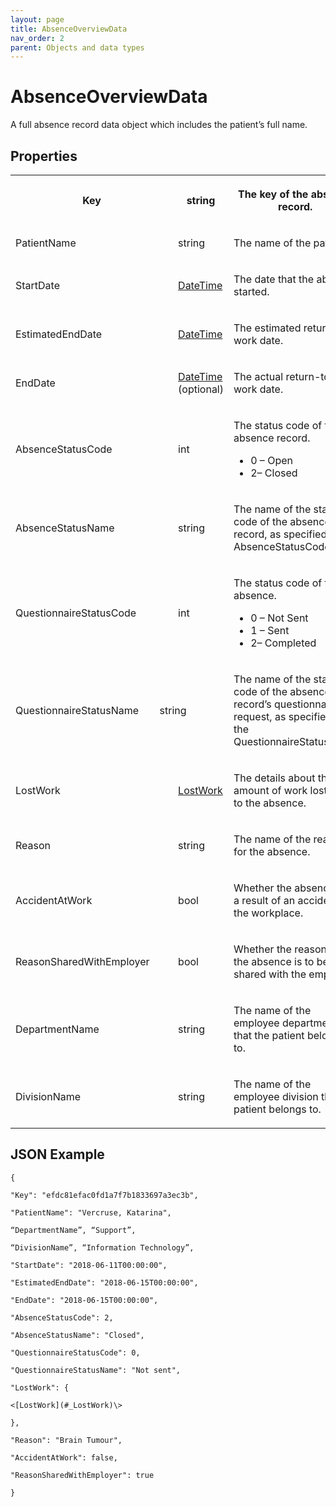 ```yaml
---
layout: page
title: AbsenceOverviewData
nav_order: 2
parent: Objects and data types
---
```


# AbsenceOverviewDataA full absence record data object which includes the patient’s full name.## Properties<table><tbody><tr><th colspan="2"><p>Key</p></th><th colspan="2"><p>string</p></th><th><p>The key of the absence record.</p></th></tr><tr><td colspan="2"><p>PatientName</p></td><td colspan="2"><p>string</p></td><td><p>The name of the patient.</p></td></tr><tr><td colspan="2"><p>StartDate</p></td><td colspan="2"><p><a href="#_DateTime">DateTime</a></p></td><td><p>The date that the absence started.</p></td></tr><tr><td colspan="2"><p>EstimatedEndDate</p></td><td colspan="2"><p><a href="#_DateTime">DateTime</a></p></td><td><p>The estimated return-to-work date.</p></td></tr><tr><td colspan="2"><p>EndDate</p></td><td colspan="2"><p><a href="#_DateTime">DateTime</a> (optional)</p></td><td><p>The actual return-to-work date.</p></td></tr><tr><td colspan="2"><p>AbsenceStatusCode</p></td><td colspan="2"><p>int</p></td><td><p>The status code of the absence record.</p><ul><li>0 – Open</li><li>2– Closed</li></ul></td></tr><tr><td colspan="2"><p>AbsenceStatusName</p></td><td colspan="2"><p>string</p></td><td><p>The name of the status code of the absence record, as specified in the AbsenceStatusCode.</p></td></tr><tr><td colspan="2"><p>QuestionnaireStatusCode</p></td><td colspan="2"><p>int</p></td><td><p>The status code of the absence.</p><ul><li>0 – Not Sent</li><li>1 – Sent</li><li>2– Completed</li></ul></td></tr><tr><td><p>QuestionnaireStatusName</p></td><td colspan="2"><p>string</p></td><td colspan="2"><p>The name of the status code of the absence record’s questionnaire request, as specified in the QuestionnaireStatusCode.</p></td></tr><tr><td colspan="2"><p>LostWork</p></td><td colspan="2"><p><a href="#_LostWork">LostWork</a></p></td><td><p>The details about the amount of work lost due to the absence.</p></td></tr><tr><td colspan="2"><p>Reason</p></td><td colspan="2"><p>string</p></td><td><p>The name of the reason for the absence.</p></td></tr><tr><td colspan="2"><p>AccidentAtWork</p></td><td colspan="2"><p>bool</p></td><td><p>Whether the absence was a result of an accident in the workplace.</p></td></tr><tr><td colspan="2"><p>ReasonSharedWithEmployer</p></td><td colspan="2"><p>bool</p></td><td><p>Whether the reason for the absence is to be shared with the employer.</p></td></tr><tr><td colspan="2"><p>DepartmentName</p></td><td colspan="2"><p>string</p></td><td><p>The name of the employee department that the patient belongs to.</p></td></tr><tr><td colspan="2"><p>DivisionName</p></td><td colspan="2"><p>string</p></td><td><p>The name of the employee division that the patient belongs to.</p></td></tr></tbody></table>## JSON Example```{"Key": "efdc81efac0fd1a7f7b1833697a3ec3b","PatientName": "Vercruse, Katarina",“DepartmentName”, “Support”,“DivisionName”, “Information Technology”,"StartDate": "2018-06-11T00:00:00","EstimatedEndDate": "2018-06-15T00:00:00","EndDate": "2018-06-15T00:00:00","AbsenceStatusCode": 2,"AbsenceStatusName": "Closed","QuestionnaireStatusCode": 0,"QuestionnaireStatusName": "Not sent","LostWork": {<[LostWork](#_LostWork)\>},"Reason": "Brain Tumour","AccidentAtWork": false,"ReasonSharedWithEmployer": true}```